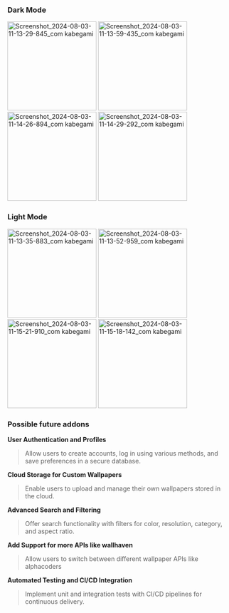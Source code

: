 ### Dark Mode
<div>
<img src="https://github.com/user-attachments/assets/31edcba7-dc6f-406b-a10f-8a6ed4022deb" width="200" alt="Screenshot_2024-08-03-11-13-29-845_com kabegami">
<img src="https://github.com/user-attachments/assets/6b357590-00ee-428b-9a49-3c19cd7ff329" width="200" alt="Screenshot_2024-08-03-11-13-59-435_com kabegami">
<img src="https://github.com/user-attachments/assets/9680b966-8ec0-4302-ae71-1df983d28f39" width="200" alt="Screenshot_2024-08-03-11-14-26-894_com kabegami">
<img src="https://github.com/user-attachments/assets/90e9137a-73aa-4c6e-bd57-192c9b46564c" width="200" alt="Screenshot_2024-08-03-11-14-29-292_com kabegami">
</div>

### Light Mode
<div>
<img src="https://github.com/user-attachments/assets/21704731-636c-46aa-8476-5d8cd4041edc" width="200" alt="Screenshot_2024-08-03-11-13-35-883_com kabegami">
<img src="https://github.com/user-attachments/assets/df09ab2b-28e4-4f84-9185-f68adb198cd9" width="200" alt="Screenshot_2024-08-03-11-13-52-959_com kabegami">
<img src="https://github.com/user-attachments/assets/b7e102e6-6035-4600-acd3-83b511574485" width="200" alt="Screenshot_2024-08-03-11-15-21-910_com kabegami">
<img src="https://github.com/user-attachments/assets/885228a0-e14c-4c8e-924f-02861ec9dfbc" width="200" alt="Screenshot_2024-08-03-11-15-18-142_com kabegami">
</div>

### Possible future addons 

**User Authentication and Profiles** <br>
> Allow users to create accounts, log in using various methods, and save preferences in a secure database.

**Cloud Storage for Custom Wallpapers** <br>
> Enable users to upload and manage their own wallpapers stored in the cloud.

**Advanced Search and Filtering** <br>
> Offer search functionality with filters for color, resolution, category, and aspect ratio.

**Add Support for more APIs like wallhaven** <br>
> Allow users to switch between different wallpaper APIs like alphacoders

**Automated Testing and CI/CD Integration** <br>
> Implement unit and integration tests with CI/CD pipelines for continuous delivery.
